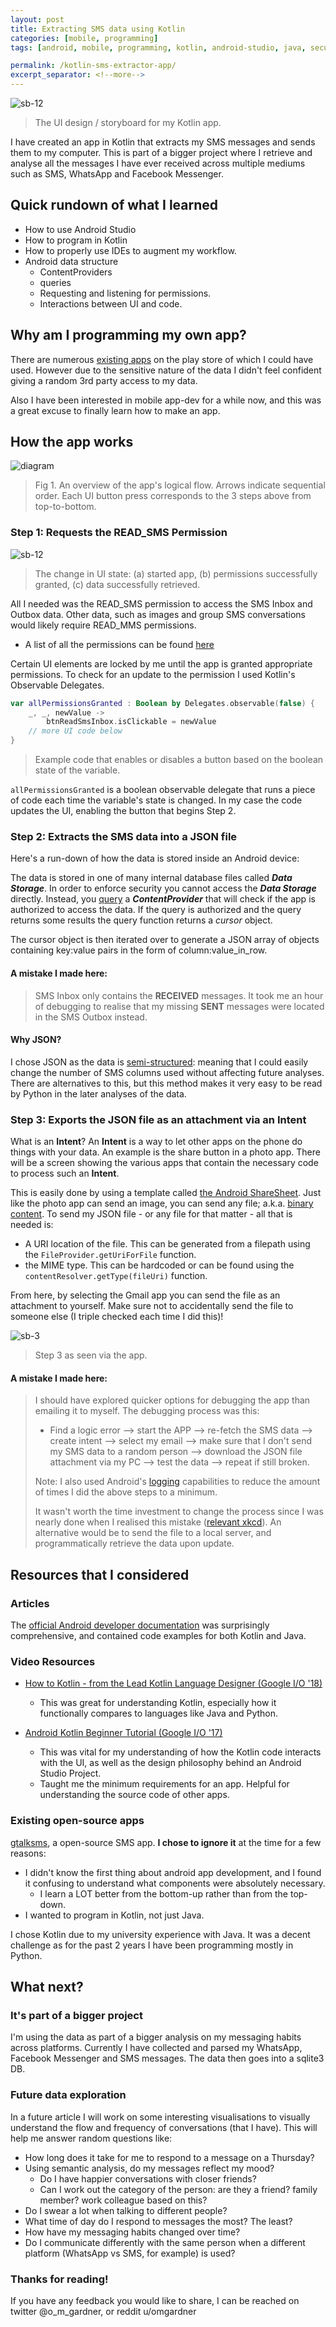 ```yaml
---
layout: post
title: Extracting SMS data using Kotlin
categories: [mobile, programming]
tags: [android, mobile, programming, kotlin, android-studio, java, security]

permalink: /kotlin-sms-extractor-app/
excerpt_separator: <!--more-->
---
```

![sb-12](/images/kotlin-sms-extractor-app/composite-1.png)

>  The UI design / storyboard for my Kotlin app.

I have created an app in Kotlin that extracts my SMS messages and sends them to my computer. This is part of a bigger project where I retrieve and analyse all the messages I have ever received across multiple mediums such as SMS, WhatsApp and Facebook Messenger.

<!--more-->

## Quick rundown of what I learned

- How to use Android Studio
- How to program in Kotlin
- How to properly use IDEs to augment my workflow.
- Android data structure
    - ContentProviders
    - queries
    - Requesting and listening for permissions.
    - Interactions between UI and code.

## Why am I programming my own app?

There are numerous [existing apps](https://play.google.com/store/search?q=SMS%20Backup&c=apps) on the play store of which I could have used. However due to the sensitive nature of the data I didn't feel confident giving a random 3rd party access to my data. 

Also I have been interested in mobile app-dev for a while now, and this was a great excuse to finally learn how to make an app.

## How the app works

![diagram](../images/kotlin-sms-extractor-app/diagram.png)

> Fig 1. An overview of the app's logical flow. Arrows indicate sequential order. Each UI button press corresponds to the 3 steps above from top-to-bottom.

### Step 1: Requests the READ_SMS Permission

![sb-12](/images/kotlin-sms-extractor-app/composite-1.png)

> The change in UI state: (a) started app, (b) permissions successfully granted, (c) data successfully retrieved.

All I needed was the READ_SMS permission to access the SMS Inbox and Outbox data. Other data, such as images and group SMS conversations would likely require READ_MMS permissions.

- A list of all the permissions can be found [here](https://developer.android.com/reference/kotlin/android/Manifest.permission)

Certain UI elements are locked by me until the app is granted appropriate permissions. To check for an update to the permission I used Kotlin's Observable Delegates. 

```kotlin
var allPermissionsGranted : Boolean by Delegates.observable(false) { 
    _, _, newValue ->
    	btnReadSmsInbox.isClickable = newValue
    // more UI code below
}
```

> Example code that enables or disables a button based on the boolean state of the variable. 

`allPermissionsGranted` is a boolean observable delegate that runs a piece of code each time the variable's state is changed. In my case the code updates the UI, enabling the button that begins Step 2.

### Step 2: Extracts the SMS data into a JSON file

Here's a run-down of how the data is stored inside an Android device:

The data is stored in one of many internal database files called ***Data Storage***. In order to enforce security you cannot access the ***Data Storage*** directly. Instead, you [query](https://developer.android.com/reference/kotlin/android/content/ContentProvider?hl=en#query) a ***ContentProvider*** that will check if the app is authorized to access the data. If the query is authorized and the query returns some results the query function returns a *cursor* object.

The cursor object is then iterated over to generate a JSON array of objects containing key:value pairs in the form of column:value_in_row.

#### A mistake I made here:

> SMS Inbox only contains the **RECEIVED** messages. It took me an hour of debugging to realise that my missing **SENT** messages were located in the SMS Outbox instead.

#### Why JSON?

I chose JSON as the data is [semi-structured](https://en.wikipedia.org/wiki/Semi-structured_data): meaning that I could easily change the number of SMS columns used without affecting future analyses. There are alternatives to this, but this method makes it very easy to be read by Python in the later analyses of the data.

### Step 3: Exports the JSON file as an attachment via an Intent

What is an **Intent**? An **Intent** is a way to let other apps on the phone do things with your data. An example is the share button in a photo app. There will be a screen showing the various apps that contain the necessary code to process such an **Intent**.

This is easily done by using a template called [the Android ShareSheet](https://developer.android.com/training/sharing/send#using-android-system-sharesheet). Just like the photo app can send an image, you can send any file; a.k.a. [binary content](https://developer.android.com/training/sharing/send#send-binary-content). To send my JSON file - or any file for that matter - all that is needed is:

- A URI location of the file. This can be generated from a filepath using the `FileProvider.getUriForFile` function.
- the MIME type. This can be hardcoded or can be found using the `contentResolver.getType(fileUri)` function.

From here, by selecting the Gmail app you can send the file as an attachment to yourself. Make sure not to accidentally send the file to someone else (I triple checked each time I did this)!

![sb-3](/images/kotlin-sms-extractor-app/composite-2.png)

> Step 3 as seen via the app.

#### A mistake I made here:

> I should have explored quicker options for debugging the app than emailing it to myself. The debugging process was this: 
>
> - Find a logic error --> start the APP --> re-fetch the SMS data --> create intent --> select my email --> make sure that I don't send my SMS data to a random person --> download the JSON file attachment via my PC --> test the data --> repeat if still broken.
>
> Note: I also used Android's [logging](https://developer.android.com/reference/android/util/Log.html) capabilities to reduce the amount of times I did the above steps to a minimum.
>
> It wasn't worth the time investment to change the process since I was nearly done when I realised this mistake ([relevant xkcd](https://xkcd.com/1205/)). An alternative would be to send the file to a local server, and programmatically retrieve the data upon update.

## Resources that I considered

### Articles

The [official Android developer documentation](https://developer.android.com/guide/components/fundamentals) was surprisingly comprehensive, and contained code examples for both Kotlin and Java. 

### Video Resources

- [How to Kotlin - from the Lead Kotlin Language Designer (Google I/O '18)](https://www.youtube.com/watch?v=6P20npkvcb8)
    - This was great for understanding Kotlin, especially how it functionally compares to languages like Java and Python.

- [Android Kotlin Beginner Tutorial (Google I/O '17)](https://www.youtube.com/watch?v=sZWMPYIkNd8)
    - This was vital for my understanding of how the Kotlin code interacts with the UI, as well as the design philosophy behind an Android Studio Project.
    - Taught me the  minimum requirements for an app. Helpful for understanding the source code of other apps.

### Existing open-source apps 

[gtalksms](https://code.google.com/archive/p/gtalksms/source/default/source), a open-source SMS app. **I chose to ignore it** at the time for a few reasons:

- I didn't know the first thing about android app development, and I found it confusing to understand what components were absolutely necessary.
    - I learn a LOT better from the bottom-up rather than from the top-down.
- I wanted to program in Kotlin, not just Java.

I chose Kotlin due to my university experience with Java. It was a decent challenge as for the past 2 years I have been programming mostly in Python. 

## What next?

### It's part of a bigger project

I'm using the data as part of a bigger analysis on my messaging habits across platforms. Currently I have collected and parsed my WhatsApp, Facebook Messenger and SMS messages. The data then goes into a sqlite3 DB. 

### Future data exploration

In a future article I will work on some interesting visualisations to visually understand the flow and frequency of conversations (that I have). This will help me answer random questions like:

- How long does it take for me to respond to a message on a Thursday?
- Using semantic analysis, do my messages reflect my mood? 
    - Do I have happier conversations with closer friends?
    - Can I work out the category of the person: are they a friend? family member? work colleague based on this?
- Do I swear a lot when talking to different people? 
- What time of day do I respond to messages the most? The least?
- How have my messaging habits changed over time?
- Do I communicate differently with the same person when a different platform (WhatsApp vs SMS, for example) is used?

### Thanks for reading! 

If you have any feedback you would like to share, I can be reached on twitter @o_m_gardner, or reddit u/omgardner